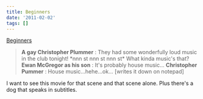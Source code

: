 ```yaml
---
title: Beginners
date: '2011-02-02'
tags: []
---
```


<a href="http://trailers.apple.com/trailers/focus_features/beginners/">Beginners</a>
<blockquote><strong>A gay Christopher Plummer</strong> : They had some wonderfully loud music in the club tonight! *nnn st nnn st nnn st*  What kinda music's that?
<strong>Ewan McGregor as his son</strong> : It's probably house music...
<strong>Christopher Pummer</strong> : House music...hehe...ok... [writes it down on notepad]</blockquote>
I want to see this movie for that scene and that scene alone.  Plus there's a dog that speaks in subtitles.
